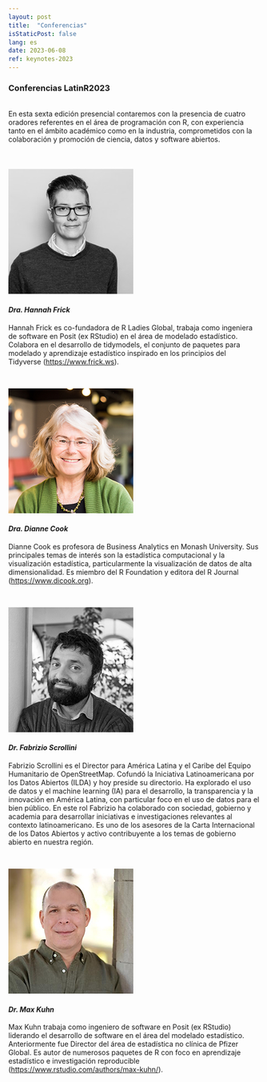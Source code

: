 ```yaml
---
layout: post
title:  "Conferencias"
isStaticPost: false
lang: es
date: 2023-06-08
ref: keynotes-2023
---
```


### Conferencias LatinR2023

<br> En esta sexta edición presencial contaremos con la presencia de cuatro oradores referentes en el área de programación con R, con experiencia tanto en el ámbito académico como en la industria, comprometidos con la colaboración y promoción de ciencia, datos y software abiertos.
<br> 
<br>
<br>
<br>
![](../../img/posts/hannah.jpg)

#### _Dra. Hannah Frick_
Hannah Frick es co-fundadora de R Ladies Global, trabaja como ingeniera de software en Posit (ex RStudio) en el área de modelado estadístico. Colabora en el desarrollo de tidymodels, el conjunto de paquetes para modelado y aprendizaje estadístico inspirado en los principios del Tidyverse (https://www.frick.ws).

<br> 

![](../../img/posts/dianne.jpg)

#### _Dra. Dianne Cook_
Dianne Cook es profesora de Business Analytics en Monash University. Sus principales temas de interés son la estadística computacional y la visualización estadística, particularmente la visualización de datos de alta dimensionalidad. Es miembro del R Foundation y editora del R Journal (https://www.dicook.org).


<br> 

![](../../img/posts/Fabrizio.jpg)

#### _*Dr. Fabrizio Scrollini*_
Fabrizio Scrollini es el Director para América Latina y el Caribe del Equipo Humanitario de OpenStreetMap. Cofundó la Iniciativa Latinoamericana por los Datos Abiertos (ILDA) y hoy preside su directorio. Ha explorado el uso de datos y el machine learning (IA) para el desarrollo, la transparencia y la innovación en América Latina, con particular foco en el uso de datos para el bien público. En este rol Fabrizio ha colaborado con sociedad, gobierno y academia para desarrollar iniciativas e investigaciones relevantes al contexto latinoamericano. Es uno de los asesores de la Carta Internacional de los Datos Abiertos y activo contribuyente a los temas de gobierno abierto en nuestra región. 

<br> 

![](../../img/posts/Max.jpg)

#### _Dr. Max Kuhn_
Max Kuhn trabaja como ingeniero de software en Posit (ex RStudio) liderando el desarrollo de software en el área del modelado estadístico. Anteriormente fue Director del área de estadística no clínica de Pfizer Global. Es autor de numerosos paquetes de R con foco en aprendizaje estadístico e investigación reproducible (https://www.rstudio.com/authors/max-kuhn/).